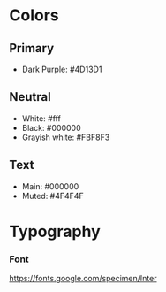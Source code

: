# Colors


## Primary

- Dark Purple: #4D13D1


## Neutral 

- White: #fff
- Black: #000000
- Grayish white: #FBF8F3


## Text
- Main: #000000
- Muted: #4F4F4F


# Typography

### Font
https://fonts.google.com/specimen/Inter
